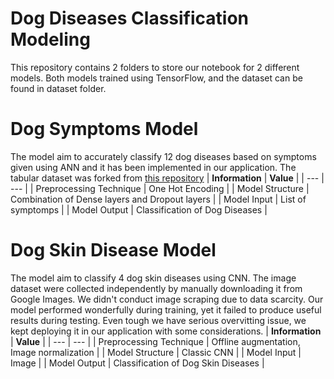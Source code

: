 # Dog Diseases Classification Modeling
This repository contains 2 folders to store our notebook for 2 different models. Both models trained using TensorFlow, and the dataset can be found in dataset folder.

# Dog Symptoms Model
The model aim to accurately classify 12 dog diseases based on symptoms given using ANN and it has been implemented in our application. The tabular dataset was forked from [this repository](https://github.com/1zuu/Doggy-Disease-Detection/blob/master/data/symtomdata.csv)
| **Information** | **Value** |
| --- | --- |
| Preprocessing Technique | One Hot Encoding |
| Model Structure | Combination of Dense layers and Dropout layers |
| Model Input | List of symptomps |
| Model Output | Classification of Dog Diseases |

# Dog Skin Disease Model 
The model aim to classify 4 dog skin diseases using CNN. The image dataset were collected independently by manually downloading it from Google Images. We didn't conduct image scraping due to data scarcity.
Our model performed wonderfully during training, yet it failed to produce useful results during testing. Even tough we have serious overvitting issue, we kept deploying it in our application with some considerations. 
| **Information** | **Value** |
| --- | --- |
| Preprocessing Technique | Offline augmentation, Image normalization |
| Model Structure | Classic CNN |
| Model Input | Image |
| Model Output | Classification of Dog Skin Diseases |
